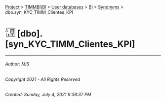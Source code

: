 #### 

[Project](../../../../index.md) > [TIMMBI\\BI](../../../index.md) > [User databases](../../index.md) > [BI](../index.md) > [Synonyms](Synonyms.md) > dbo.syn_KYC_TIMM_Clientes_KPI

# ![Synonyms](../../../../Images/Synonym32.png) [dbo].[syn_KYC_TIMM_Clientes_KPI]

---

###### Author:  MIS

###### Copyright 2021 - All Rights Reserved

###### Created: Sunday, July 4, 2021 9:38:37 PM

